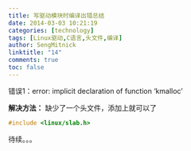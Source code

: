 ```yaml
---
title: 写驱动模块时编译出错总结
date: 2014-03-03 10:21:19
categories: [technology]
tags: [Linux驱动,C语言,头文件,编译]
author: SengMitnick
linktitle: "14"
comments: true
toc: false
---
```


错误1：error: implicit declaration of function ‘kmalloc’

**解决方法：**
缺少了一个头文件，添加上就可以了
~~~ cpp
#include <linux/slab.h>
~~~
<!--more-->
待续。。。
